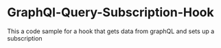 # GraphQl-Query-Subscription-Hook

This a code sample for a hook that gets data from graphQL and sets up a subscription
